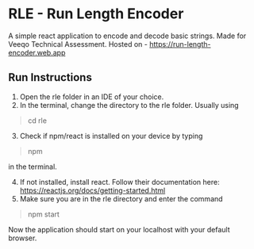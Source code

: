 # RLE - Run Length Encoder
A simple react application to encode and decode basic strings.
Made for Veeqo Technical Assessment.
Hosted on - https://run-length-encoder.web.app


## Run Instructions

 1. Open the rle folder in an IDE of your choice.
 2. In the terminal, change the directory to the rle folder. Usually using 

> cd rle

 3. Check if npm/react is installed on your device by typing 

> npm

in the terminal.
 

 4. If not installed, install react. Follow their documentation here: https://reactjs.org/docs/getting-started.html
 5. Make sure you are in the rle directory and enter the command 
> npm start

Now the application should start on your localhost with your default browser.
